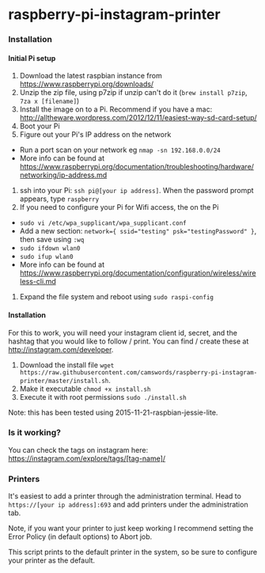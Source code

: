 # raspberry-pi-instagram-printer #

### Installation ###

#### Initial Pi setup ####

1. Download the latest raspbian instance from https://www.raspberrypi.org/downloads/
1. Unzip the zip file, using p7zip if unzip can't do it (`brew install p7zip`, `7za x [filename]`)
1. Install the image on to a Pi. Recommend if you have a mac: http://alltheware.wordpress.com/2012/12/11/easiest-way-sd-card-setup/
1. Boot your Pi
1. Figure out your Pi's IP address on the network
  * Run a port scan on your network eg `nmap -sn 192.168.0.0/24`
  * More info can be found at https://www.raspberrypi.org/documentation/troubleshooting/hardware/networking/ip-address.md
1. ssh into your Pi: `ssh pi@[your ip address]`. When the password prompt appears, type `raspberry`
1. If you need to configure your Pi for Wifi access, the on the Pi
  * `sudo vi /etc/wpa_supplicant/wpa_supplicant.conf`
  * Add a new section: `network={ ssid="testing" psk="testingPassword" }`, then save using `:wq`
  * `sudo ifdown wlan0`
  * `sudo ifup wlan0`
  * More info can be found at https://www.raspberrypi.org/documentation/configuration/wireless/wireless-cli.md
1. Expand the file system and reboot using `sudo raspi-config`

#### Installation ####

For this to work, you will need your instagram client id, secret, and the hashtag that you would like to follow / print. You can find / create these at http://instagram.com/developer.

1. Download the install file `wget https://raw.githubusercontent.com/camswords/raspberry-pi-instagram-printer/master/install.sh`.
2. Make it executable `chmod +x install.sh`
3. Execute it with root permissions `sudo ./install.sh`

Note: this has been tested using 2015-11-21-raspbian-jessie-lite.

### Is it working? ###

You can check the tags on instagram here: https://instagram.com/explore/tags/[tag-name]/

### Printers ###

It's easiest to add a printer through the administration terminal. Head to `https://[your ip address]:693` and add printers under the administration tab.

Note, if you want your printer to just keep working I recommend setting the Error Policy (in default options) to Abort job.

This script prints to the default printer in the system, so be sure to configure your printer as the default.
